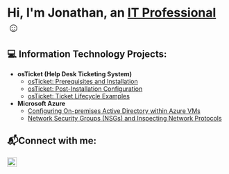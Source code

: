 <h1>Hi, I'm Jonathan, an <a href="www.linkedin.com/in/jonathan-heard-054801283">IT Professional</a>☺</h1>

<h2>💻 Information Technology Projects:</h2>

- <b>osTicket (Help Desk Ticketing System)</b>
  - [osTicket: Prerequisites and Installation](https://github.com/JHeard0/osticket-prereqs)
  - [osTicket: Post-Installation Configuration](https://github.com/JHeard0/post-install-config)
  - [osTicket: Ticket Lifecycle Examples](https://github.com/JHeard0/ticket-lifecycle)
- <b>Microsoft Azure</b>
  - [Configuring On-premises Active Directory within Azure VMs](https://github.com/JHeard0/configure-ad)
  - [Network Security Groups (NSGs) and Inspecting Network Protocols](https://github.com/JHeard0/azure-network-protocols)

<h2> 📬Connect with me:</h2>

[<img align="left" alt="Jonathan | LinkedIn" width="22px" src="https://cdn.jsdelivr.net/npm/simple-icons@v3/icons/linkedin.svg" />][linkedin]

[linkedin]: https://www.linkedin.com/in/jonathan-heard-054801283/
